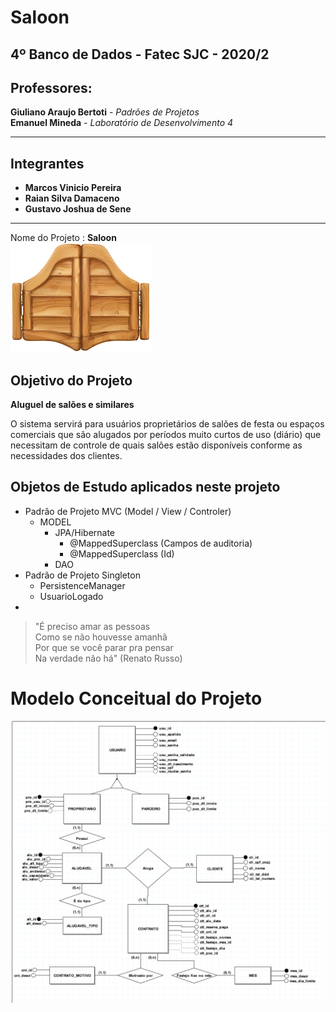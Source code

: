 # Saloon

## 4º Banco de Dados - Fatec SJC - 2020/2

## Professores:  

   **Giuliano Araujo Bertoti** - *Padrões de Projetos*  
   **Emanuel Mineda**          - *Laboratório de Desenvolvimento 4*  

---------------------------------------------------------------
## Integrantes
* **Marcos Vinicio Pereira**
* **Raian Silva Damaceno**
* **Gustavo Joshua de Sene**

---------------------------------------------------------------
Nome do Projeto : **Saloon**     
![Saloon](https://github.com/MarcosVP-Fatec/Saloon/blob/master/src/main/resources/images/saloon_porta_64k.png?raw=true)  

## Objetivo do Projeto  

**Aluguel de salões e similares**

O sistema servirá para usuários proprietários de salões de festa ou espaços comerciais que são alugados por períodos muito curtos de uso (diário) que necessitam de controle de quais salões estão disponíveis conforme as necessidades dos clientes.  

## Objetos de Estudo aplicados neste projeto

  * Padrão de Projeto MVC (Model / View / Controler)  
    * MODEL  
      * JPA/Hibernate  
        - @MappedSuperclass (Campos de auditoria)  
        - @MappedSuperclass (Id)  
      * DAO  
  * Padrão de Projeto Singleton  
    * PersistenceManager  
    * UsuarioLogado  
  *   


> "É preciso amar as pessoas  
> Como se não houvesse amanhã  
> Por que se você parar pra pensar  
> Na verdade não há"  (Renato Russo)

# Modelo Conceitual do Projeto
![Modelo Conceitual do Projeto Saloon](https://github.com/MarcosVP-Fatec/Saloon/blob/master/SaloonConceitual.png?raw=true)

